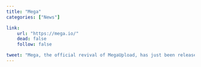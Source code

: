 ```yaml
---
title: "Mega"
categories: ["News"]

link:
    url: "https://mega.io/"
    dead: false
    follow: false

tweet: "Mega, the official revival of MegaUpload, has just been released!"
---
```


